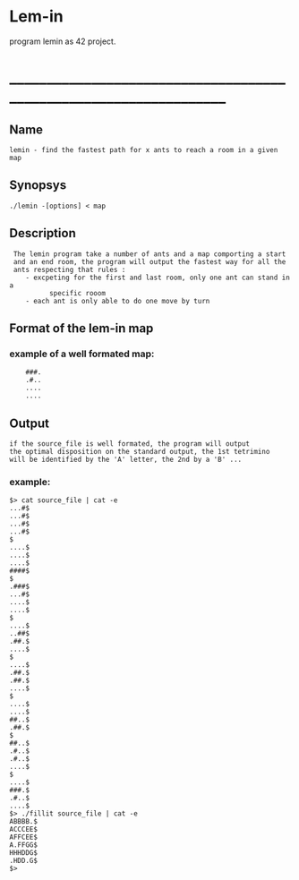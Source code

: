 # Lem-in
program lemin as 42 project.
# __________________________________________________________________


##  Name
    lemin - find the fastest path for x ants to reach a room in a given
    map

##  Synopsys
    ./lemin -[options] < map
  
##  Description
     The lemin program take a number of ants and a map comporting a start
     and an end room, the program will output the fastest way for all the
     ants respecting that rules :
        - excpeting for the first and last room, only one ant can stand in a 
              specific rooom
        - each ant is only able to do one move by turn
        
       
##  Format of the lem-in map

 ###    example of a well formated map:
        ###.
        .#..
        ....
        ....
      
##  Output
    if the source_file is well formated, the program will output
    the optimal disposition on the standard output, the 1st tetrimino
    will be identified by the 'A' letter, the 2nd by a 'B' ...
    
###    example:
    $> cat source_file | cat -e
    ...#$
    ...#$
    ...#$
    ...#$
    $
    ....$
    ....$
    ....$
    ####$
    $
    .###$
    ...#$
    ....$
    ....$
    $
    ....$
    ..##$
    .##.$
    ....$
    $
    ....$
    .##.$
    .##.$
    ....$
    $
    ....$
    ....$
    ##..$
    .##.$
    $
    ##..$
    .#..$
    .#..$
    ....$
    $
    ....$
    ###.$
    .#..$
    ....$
    $> ./fillit source_file | cat -e
    ABBBB.$
    ACCCEE$
    AFFCEE$
    A.FFGG$
    HHHDDG$
    .HDD.G$
    $>
                                
